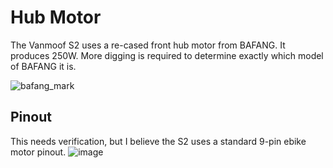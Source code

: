 # Hub Motor

The Vanmoof S2 uses a re-cased front hub motor from BAFANG. It produces 250W. More digging is required to determine exactly which model of BAFANG it is.

![bafang_mark](https://user-images.githubusercontent.com/3649828/131729922-74140c8f-b340-4cc8-b4a2-bc489fb3762a.jpg)

## Pinout

This needs verification, but I believe the S2 uses a standard 9-pin ebike motor pinout.
![image](https://user-images.githubusercontent.com/3649828/131730005-a8df94aa-fb2f-411d-b16a-655a42790409.png)

